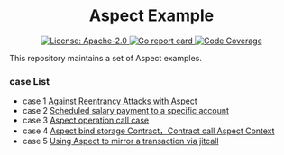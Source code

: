 <div align="center">
  <h1> Aspect Example </h1>
</div>

<div align="center">
  <a href="https://github.com/cosmos/cosmos-sdk/blob/main/LICENSE">
    <img alt="License: Apache-2.0" src="https://img.shields.io/github/license/cosmos/cosmos-sdk.svg" />
  </a>
  <a href="https://goreportcard.com/report/github.com/cosmos/cosmos-sdk">
    <img alt="Go report card" src="https://goreportcard.com/badge/github.com/cosmos/cosmos-sdk" />
  </a>
  <a href="https://codecov.io/gh/cosmos/cosmos-sdk">
    <img alt="Code Coverage" src="https://codecov.io/gh/cosmos/cosmos-sdk/branch/main/graph/badge.svg" />
  </a>
</div>

This repository maintains a set of Aspect examples. 

### case List
* case 1 [Against Reentrancy Attacks with Aspect](reentrance/README.md)
* case 2 [Scheduled salary payment to a specific account](schedule_salary/README.md) 
* case 3 [Aspect operation call case](operation/README.md) 
* case 4 [Aspect bind storage Contract，Contract call Aspect Context](storage/README.md) 
* case 5 [Using Aspect to mirror a transaction via jitcall](storage_mirror/README.md) 
